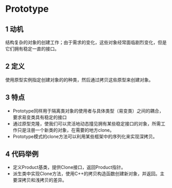 # Prototype
## 1 动机
结构复杂的对象的创建工作；由于需求的变化，这些对象经常面临剧烈变化，但是它们拥有稳定一直的接口。
## 2 定义
使用原型实例指定创建对象的的种类，然后通过拷贝这些原型来创建对象。
## 3 特点
- Prototype同样用于隔离类对象的使用者与具体类型（易变类）之间的耦合，要求易变类具有稳定的接口
- 通过原型克隆，使我们可以灵活地动态撞见拥有某些稳定接口的对象，所需工作只是注册一个新类的对象，在需要的地方clone。
- Prototype模式的clone方法可以利用某些框架中的序列化来实现深拷贝。
## 4 代码举例
- 定义Product基类，提供Clone接口，返回Product指针。
- 派生类中实现Clone方法，使用C++的拷贝构造函数创建新对象，并返回。主要深拷贝和浅拷贝的差异。